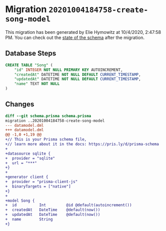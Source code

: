 # Migration `20201004184758-create-song-model`

This migration has been generated by Elie Hymowitz at 10/4/2020, 2:47:58 PM.
You can check out the [state of the schema](./schema.prisma) after the migration.

## Database Steps

```sql
CREATE TABLE "Song" (
    "id" INTEGER NOT NULL PRIMARY KEY AUTOINCREMENT,
    "createdAt" DATETIME NOT NULL DEFAULT CURRENT_TIMESTAMP,
    "updatedAt" DATETIME NOT NULL DEFAULT CURRENT_TIMESTAMP,
    "name" TEXT NOT NULL
)
```

## Changes

```diff
diff --git schema.prisma schema.prisma
migration ..20201004184758-create-song-model
--- datamodel.dml
+++ datamodel.dml
@@ -1,0 +1,19 @@
+// This is your Prisma schema file,
+// learn more about it in the docs: https://pris.ly/d/prisma-schema
+
+datasource sqlite {
+  provider = "sqlite"
+  url = "***"
+}
+
+generator client {
+  provider = "prisma-client-js"
+  binaryTargets = ["native"]
+}
+
+model Song {
+  id          Int         @id @default(autoincrement())
+  createdAt   DateTime    @default(now())
+  updatedAt   DateTime    @default(now())
+  name        String
+}
```


